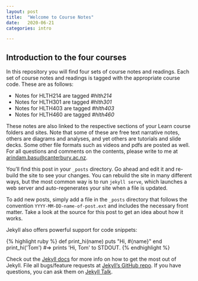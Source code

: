 ```yaml
---
layout: post
title:  "Welcome to Course Notes"
date:   2020-06-21
categories: intro 

---
```


## Introduction to the four courses

In this repository you will find four sets of course notes and readings. Each set of course notes and readings is tagged with the appropriate course code. These are as follows:

- Notes for HLTH214 are tagged *#hlth214*
- Notes for HLTH301 are tagged *#hlth301*
- Notes for HLTH403 are tagged *#hlth403*
- Notes for HLTH460 are tagged *#hlth460*

These notes are also linked to the respective sections of your Learn course folders and sites. Note that some of these are free text narrative notes, others are diagrams and analyses, and yet others are tutorials and slide decks. Some other file formats such as videos and pdfs are posted as well. For all questions and comments on the contents, please write to me at [arindam.basu@canterbury.ac.nz](mailto:arindam.basu@canterbury.ac.nz). 


You’ll find this post in your `_posts` directory. Go ahead and edit it and re-build the site to see your changes. You can rebuild the site in many different ways, but the most common way is to run `jekyll serve`, which launches a web server and auto-regenerates your site when a file is updated.

To add new posts, simply add a file in the `_posts` directory that follows the convention `YYYY-MM-DD-name-of-post.ext` and includes the necessary front matter. Take a look at the source for this post to get an idea about how it works.

Jekyll also offers powerful support for code snippets:

{% highlight ruby %}
def print_hi(name)
  puts "Hi, #{name}"
end
print_hi('Tom')
#=> prints 'Hi, Tom' to STDOUT.
{% endhighlight %}

Check out the [Jekyll docs][jekyll-docs] for more info on how to get the most out of Jekyll. File all bugs/feature requests at [Jekyll’s GitHub repo][jekyll-gh]. If you have questions, you can ask them on [Jekyll Talk][jekyll-talk].

[jekyll-docs]: https://jekyllrb.com/docs/home
[jekyll-gh]:   https://github.com/jekyll/jekyll
[jekyll-talk]: https://talk.jekyllrb.com/
